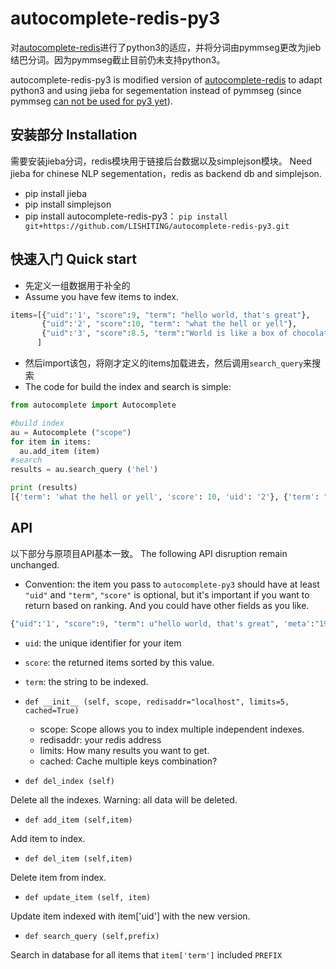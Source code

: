 autocomplete-redis-py3
======================

对[autocomplete-redis](https://github.com/fengli/autocomplete-redis)进行了python3的适应，并将分词由pymmseg更改为jieb结巴分词。因为pymmseg截止目前仍未支持python3。

autocomplete-redis-py3 is modified version of [autocomplete-redis](https://github.com/fengli/autocomplete-redis) to adapt python3 and using jieba for segementation instead of pymmseg (since pymmseg [can not be used for py3 yet](https://github.com/pluskid/pymmseg-cpp/issues/6)).


安装部分 Installation
---------
需要安装jieba分词，redis模块用于链接后台数据以及simplejson模块。
Need jieba for chinese NLP segementation，redis as backend db and simplejson.

* pip install jieba
* pip install simplejson
* pip install autocomplete-redis-py3： `pip install git+https://github.com/LISHITING/autocomplete-redis-py3.git`

快速入门 Quick start
----------
* 先定义一组数据用于补全的
* Assume you have few items to index.

```python
items=[{"uid":'1', "score":9, "term": "hello world, that's great"},
       {"uid":'2', "score":10, "term": "what the hell or yell"},
       {"uid":'3', "score":8.5, "term":"World is like a box of chocolate"},
      ]
```


* 然后import该包，将刚才定义的items加载进去，然后调用`search_query`来搜索
* The code for build the index and search is simple:

```python
from autocomplete import Autocomplete

#build index
au = Autocomplete ("scope")
for item in items:
  au.add_item (item)
#search
results = au.search_query ('hel')

print (results)
[{'term': 'what the hell or yell', 'score': 10, 'uid': '2'}, {'term': "hello world, that's great", 'score': 9, 'uid': '1'}]
```


API
---------------
以下部分与原项目API基本一致。
The following API disruption remain unchanged.

* Convention: the item you pass to `autocomplete-py3` should have at least `"uid"` and `"term"`, `"score"` is optional, but it's important if you want to return based on ranking. And you could have other fields as you like.

```python
{"uid":'1', "score":9, "term": u"hello world, that's great", 'meta':"1992"}
```
  * `uid`: the unique identifier for your item
  * `score`: the returned items sorted by this value.
  * `term`: the string to be indexed.

* `def __init__ (self, scope, redisaddr="localhost", limits=5, cached=True)`

  * scope: Scope allows you to index multiple independent indexes.
  * redisaddr: your redis address
  * limits: How many results you want to get.
  * cached: Cache multiple keys combination?

* `def del_index (self)`

Delete all the indexes. Warning: all data will be deleted.

* `def add_item (self,item)`

Add item to index.

* `def del_item (self,item)`

Delete item from index.

* `def update_item (self, item)`

Update item indexed with item['uid'] with the new version.

* `def search_query (self,prefix)`

Search in database for all items that `item['term']` included `PREFIX`
